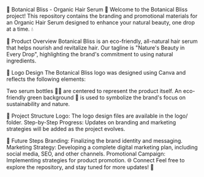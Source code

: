 🌿 Botanical Bliss - Organic Hair Serum 🌿
Welcome to the Botanical Bliss project! This repository contains the branding and promotional materials for an Organic Hair Serum designed to enhance your natural beauty, one drop at a time. 💧

🌱 Product Overview
Botanical Bliss is an eco-friendly, all-natural hair serum that helps nourish and revitalize hair. Our tagline is "Nature's Beauty in Every Drop", highlighting the brand's commitment to using natural ingredients.

🎨 Logo Design
The Botanical Bliss logo was designed using Canva and reflects the following elements:

Two serum bottles 🧴🧴 are centered to represent the product itself.
An eco-friendly green background 🌿 is used to symbolize the brand's focus on sustainability and nature.

📁 Project Structure
Logo: The logo design files are available in the logo/ folder.
Step-by-Step Progress: Updates on branding and marketing strategies will be added as the project evolves.

🚀 Future Steps
Branding: Finalizing the brand identity and messaging.
Marketing Strategy: Developing a complete digital marketing plan, including social media, SEO, and other channels.
Promotional Campaign: Implementing strategies for product promotion.
🌐 Connect
Feel free to explore the repository, and stay tuned for more updates! 🎉
